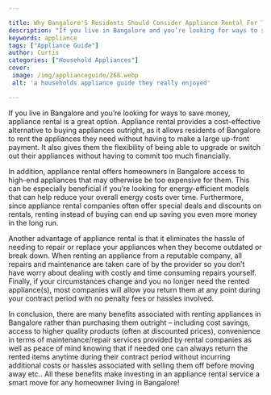 ```yaml
---

title: Why Bangalore'S Residents Should Consider Appliance Rental For Their Homes
description: "If you live in Bangalore and you’re looking for ways to save money, appliance rental is a great option. Appliance rental provides ...lets find out"
keywords: appliance
tags: ["Appliance Guide"]
author: Curtis
categories: ["Household Appliances"]
cover: 
 image: /img/applianceguide/268.webp
 alt: 'a households appliance guide they really enjoyed'

---
```


If you live in Bangalore and you’re looking for ways to save money, appliance rental is a great option. Appliance rental provides a cost-effective alternative to buying appliances outright, as it allows residents of Bangalore to rent the appliances they need without having to make a large up-front payment. It also gives them the flexibility of being able to upgrade or switch out their appliances without having to commit too much financially. 

In addition, appliance rental offers homeowners in Bangalore access to high-end appliances that may otherwise be too expensive for them. This can be especially beneficial if you’re looking for energy-efficient models that can help reduce your overall energy costs over time. Furthermore, since appliance rental companies often offer special deals and discounts on rentals, renting instead of buying can end up saving you even more money in the long run.

Another advantage of appliance rental is that it eliminates the hassle of needing to repair or replace your appliances when they become outdated or break down. When renting an appliance from a reputable company, all repairs and maintenance are taken care of by the provider so you don’t have worry about dealing with costly and time consuming repairs yourself. Finally, if your circumstances change and you no longer need the rented appliance(s), most companies will allow you return them at any point during your contract period with no penalty fees or hassles involved. 

In conclusion, there are many benefits associated with renting appliances in Bangalore rather than purchasing them outright – including cost savings, access to higher quality products (often at discounted prices), convenience in terms of maintenance/repair services provided by rental companies as well as peace of mind knowing that if needed one can always return the rented items anytime during their contract period without incurring additional costs or hassles associated with selling them off before moving away etc.. All these benefits make investing in an appliance rental service a smart move for any homeowner living in Bangalore!
